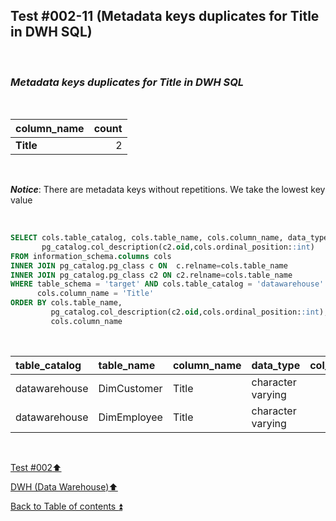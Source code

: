 ## Test #002-11 (Metadata keys duplicates for Title in DWH SQL)  

<p><br></p>

### **_Metadata keys duplicates for Title in DWH SQL_**  

<p><br></p>

| column_name          | count |
| :------------------- | ----: |
| **Title**            | 2     |

<p><br></p>

**_Notice_**: There are metadata keys without repetitions. We take the lowest key value  

<p><br></p>

````SQL
SELECT cols.table_catalog, cols.table_name, cols.column_name, data_type,
       pg_catalog.col_description(c2.oid,cols.ordinal_position::int)
FROM information_schema.columns cols
INNER JOIN pg_catalog.pg_class c ON  c.relname=cols.table_name
INNER JOIN pg_catalog.pg_class c2 ON c2.relname=cols.table_name
WHERE table_schema = 'target' AND cols.table_catalog = 'datawarehouse' AND cols.table_name<> 'Metadata' AND
      cols.column_name = 'Title'
ORDER BY cols.table_name,
   		 pg_catalog.col_description(c2.oid,cols.ordinal_position::int),
		 cols.column_name
````

<p><br></p>

| table_catalog | table_name  | column_name | data_type         | col_description | updated |
| :------------ | :---------- | :---------- | :---------------- | :-------------: | :-----: |
| datawarehouse | DimCustomer | Title       | character varying | m109            | **m038**|
| datawarehouse | DimEmployee | Title       | character varying | **m038**        | **m038**|

<p><br></p>

[Test #002:arrow_up:](t002.md)  

[DWH (Data Warehouse):arrow_up:](../dwh.md)  

[Back to Table of contents :arrow_double_up:](../../README.md)   